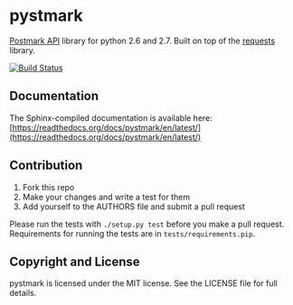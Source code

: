 # pystmark

[Postmark API](http://developer.postmarkapp.com/) library for python 2.6 and 2.7.
Built on top of the [requests](http://docs.python-requests.org/en/latest/) library.

[![Build Status](https://travis-ci.org/xsleonard/pystmark.png)](https://travis-ci.org/xsleonard/pystmark)


## Documentation

The Sphinx-compiled documentation is available here: [https://readthedocs.org/docs/pystmark/en/latest/](https://readthedocs.org/docs/pystmark/en/latest/)


## Contribution

1. Fork this repo
2. Make your changes and write a test for them
3. Add yourself to the AUTHORS file and submit a pull request

Please run the tests with `./setup.py test` before you make a pull request.
Requirements for running the tests are in `tests/requirements.pip`.


## Copyright and License

pystmark is licensed under the MIT license. See the LICENSE file for full details.
